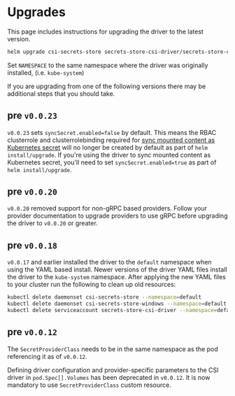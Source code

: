 # Upgrades

This page includes instructions for upgrading the driver to the latest version.

```bash
helm upgrade csi-secrets-store secrets-store-csi-driver/secrets-store-csi-driver --namespace=NAMESPACE
```

Set `NAMESPACE` to the same namespace where the driver was originally installed,
(i.e. `kube-system`)

If you are upgrading from one of the following versions there may be additional
steps that you should take.

## pre `v0.0.23`

`v0.0.23` sets `syncSecret.enabled=false` by default. This means the RBAC clusterrole and clusterrolebinding required for [sync mounted content as Kubernetes secret](https://secrets-store-csi-driver.sigs.k8s.io/topics/sync-as-kubernetes-secret.html) will no longer be created by default as part of `helm install/upgrade`. If you're using the driver to sync mounted content as Kubernetes secret, you'll need to set `syncSecret.enabled=true` as part of `helm install/upgrade`.

## pre `v0.0.20`

`v0.0.20` removed support for non-gRPC based providers. Follow your provider
documentation to upgrade providers to use gRPC before upgrading the driver to
`v0.0.20` or greater.

## pre `v0.0.18`

`v0.0.17` and earlier installed the driver to the `default` namespace when using
the YAML based install. Newer versions of the driver YAML files install the
driver to the `kube-system` namespace. After applying the new YAML files to your
cluster run the following to clean up old resources:

```bash
kubectl delete daemonset csi-secrets-store --namespace=default
kubectl delete daemonset csi-secrets-store-windows --namespace=default
kubectl delete serviceaccount secrets-store-csi-driver --namespace=default
```

## pre `v0.0.12`

The `SecretProviderClass` needs to be in the same namespace as the pod
referencing it as of `v0.0.12`.

Defining driver configuration and provider-specific parameters to the CSI driver
in `pod.Spec[].Volumes` has been deprecated in `v0.0.12`. It is now mandatory to
use `SecretProviderClass` custom resource.

